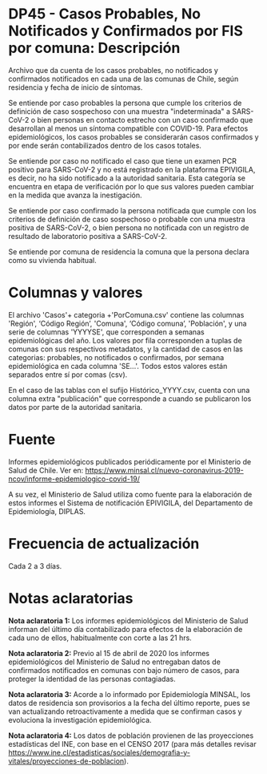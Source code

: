 # DP45 - Casos Probables, No Notificados y Confirmados por FIS por comuna: Descripción
Archivo que da cuenta de los casos probables, no notificados y confirmados notificados en cada una de las comunas de Chile, según residencia y fecha de inicio de síntomas.

Se entiende por caso probables la persona que cumple los criterios de definición de caso sospechoso con una muestra "indeterminada" a SARS-CoV-2 o bien personas en contacto estrecho con un caso confirmado que desarrollan al menos un síntoma compatible con COVID-19. Para efectos epidemiológicos, los casos probables se considerarán casos confirmados y por ende serán contabilizados dentro de los casos totales. 

Se entiende por caso no notificado el caso que tiene un examen PCR positivo para SARS-CoV-2 y no está registrado en la plataforma EPIVIGILA, es decir, no ha sido notificado a la autoridad sanitaria. Esta categoría se encuentra en etapa de verificación por lo que sus valores pueden cambiar en la medida que avanza la inestigación.

Se entiende por caso confirmado la persona notificada que cumple con los criterios de definición de caso sospechoso o probable con una muestra positiva de SARS-CoV-2, o bien persona no notificada con un registro de resultado de laboratorio positiva a SARS-CoV-2.

Se entiende por comuna de residencia la comuna que la persona declara como su vivienda habitual. 

# Columnas y valores
El archivo 'Casos'+ categoria +'PorComuna.csv' contiene las columnas 'Región', ‘Código Región’, 'Comuna', ‘Código comuna’, 'Población', y una serie de columnas 'YYYYSE', que corresponden a semanas epidemiológicas del año. Los valores por fila corresponden a tuplas de comunas con sus respectivos metadatos, y la cantidad de casos en las categorias: probables, no notificados o confirmados, por semana epidemiológica en cada columna 'SE...'. Todos estos valores están separados entre sí por comas (csv).

En el caso de las tablas con el sufijo Histórico_YYYY.csv, cuenta con una columna extra "publicación" que corresponde a cuando se publicaron los datos por parte de la autoridad sanitaria.

# Fuente
Informes epidemiológicos publicados periódicamente por el Ministerio de Salud de Chile. Ver en:
https://www.minsal.cl/nuevo-coronavirus-2019-ncov/informe-epidemiologico-covid-19/

A su vez, el Ministerio de Salud utiliza como fuente para la elaboración de estos informes el Sistema de notificación EPIVIGILA, del Departamento de Epidemiología, DIPLAS. 

# Frecuencia de actualización

Cada 2 a 3 días.

# Notas aclaratorias

**Nota aclaratoria 1:** Los informes epidemiológicos del Ministerio de Salud informan del último día contabilizado para efectos de la elaboración de cada uno de ellos, habitualmente con corte a las 21 hrs. 

**Nota aclaratoria 2:** Previo al 15 de abril de 2020 los informes epidemiológicos del Ministerio de Salud no entregaban datos de confirmados notificados en comunas con bajo número de casos, para proteger la identidad de las personas contagiadas. 

**Nota aclaratoria 3:** Acorde a lo informado por Epidemiología MINSAL, los datos de residencia son provisorios a la fecha del último reporte, pues se van actualizando retroactivamente a medida que se confirman casos y evoluciona la investigación epidemiológica.

**Nota aclaratoria 4:** Los datos de población provienen de las proyecciones estadísticas del INE, con base en el CENSO 2017 (para más detalles revisar https://www.ine.cl/estadisticas/sociales/demografia-y-vitales/proyecciones-de-poblacion).
